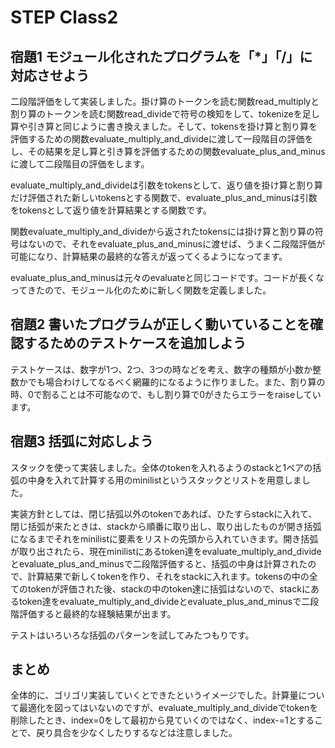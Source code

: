 # STEP Class2

## 宿題1 モジュール化されたプログラムを「*」「/」に対応させよう
二段階評価をして実装しました。掛け算のトークンを読む関数read_multiplyと割り算のトークンを読む関数read_divideで符号の検知をして、tokenizeを足し算や引き算と同じように書き換えました。そして、tokensを掛け算と割り算を評価するための関数evaluate_multiply_and_divideに渡して一段階目の評価をし、その結果を足し算と引き算を評価するための関数evaluate_plus_and_minusに渡して二段階目の評価をします。

evaluate_multiply_and_divideは引数をtokensとして、返り値を掛け算と割り算だけ評価された新しいtokensとする関数で、evaluate_plus_and_minusは引数をtokensとして返り値を計算結果とする関数です。

関数evaluate_multiply_and_divideから返されたtokensには掛け算と割り算の符号はないので、それをevaluate_plus_and_minusに渡せば、うまく二段階評価が可能になり、計算結果の最終的な答えが返ってくるようになってます。

evaluate_plus_and_minusは元々のevaluateと同じコードです。コードが長くなってきたので、モジュール化のために新しく関数を定義しました。


## 宿題2 書いたプログラムが正しく動いていることを確認するためのテストケースを追加しよう
テストケースは、数字が1つ、2つ、3つの時などを考え、数字の種類が小数か整数かでも場合わけしてなるべく網羅的になるように作りました。また、割り算の時、0で割ることは不可能なので、もし割り算で0がきたらエラーをraiseしています。


## 宿題3 括弧に対応しよう
スタックを使って実装しました。全体のtokenを入れるようのstackと1ペアの括弧の中身を入れて計算する用のminilistというスタックとリストを用意しました。

実装方針としては、閉じ括弧以外のtokenであれば、ひたすらstackに入れて、閉じ括弧が来たときは、stackから順番に取り出し、取り出したものが開き括弧になるまでそれをminilistに要素をリストの先頭から入れていきます。開き括弧が取り出されたら、現在minilistにあるtoken達をevaluate_multiply_and_divideとevaluate_plus_and_minusで二段階評価すると、括弧の中身は計算されたので、計算結果で新しくtokenを作り、それをstackに入れます。tokensの中の全てのtokenが評価された後、stackの中のtoken達に括弧はないので、stackにあるtoken達をevaluate_multiply_and_divideとevaluate_plus_and_minusで二段階評価すると最終的な経験結果が出ます。

テストはいろいろな括弧のパターンを試してみたつもりです。

## まとめ
全体的に、ゴリゴリ実装していくとできたというイメージでした。計算量について最適化を図ってはいないのですが、evaluate_multiply_and_divideでtokenを削除したとき、index=0をして最初から見ていくのではなく、index-=1とすることで、戻り具合を少なくしたりするなどは注意しました。